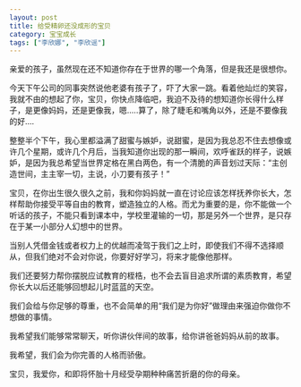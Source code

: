 ```yaml
---
layout: post
title: 给受精卵还没成形的宝贝
category: 宝宝成长
tags: ["李欣娜", "李欣谣"]
---
```

亲爱的孩子，虽然现在还不知道你存在于世界的哪一个角落，但是我还是很想你。

今天下午公司的同事突然说他老婆有孩子了，吓了大家一跳。看着他灿烂的笑容，我就不由的想起了你，宝贝，你快点降临吧，我迫不及待的想知道你长得什么样子，是更像妈妈，还是更像我，嗯.....算了，除了睫毛和嘴角以外，还是不要像我的好....

整整半个下午，我心里都溢满了甜蜜与嫉妒，说甜蜜，是因为我总忍不住去想像或许几个星期，或许几个月后，当我知道你出现的那一瞬间，欢呼雀跃的样子，说嫉妒，是因为我总希望当世界定格在黑白两色，有一个清脆的声音划过天际：“主创造世间，主主宰一切，主说，小刀要有孩子！”

宝贝，在你出生很久很久之前，我和你妈妈就一直在讨论应该怎样抚养你长大，怎样帮助你接受平等自由的教育，塑造独立的人格。而尤为重要的是，你不能做一个听话的孩子，不能只看到课本中，学校里灌输的一切，那是另外一个世界，是只存在于某一小部分人幻想中的世界。

当别人凭借金钱或者权力上的优越而凌驾于我们之上时，即使我们不得不选择顺从，但我们绝对不会对你说，你要好好学习，将来才能像他那样。

我们还要努力帮你摆脱应试教育的桎梏，也不会去盲目追求所谓的素质教育，希望你长大以后还能够回想起儿时蓝蓝的天空。

我们会给与你足够的尊重，也不会简单的用“我们是为你好”做理由来强迫你做你不想做的事情。

我希望我们能够常常聊天，听你讲伙伴间的故事，给你讲爸爸妈妈从前的故事。

我希望，我们会为你完善的人格而骄傲。

宝贝，我爱你，和即将怀胎十月经受孕期种种痛苦折磨的你的母亲。